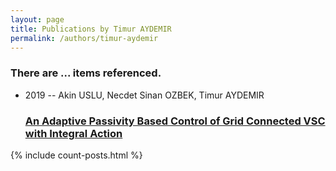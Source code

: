 ```yaml
---
layout: page
title: Publications by Timur AYDEMIR
permalink: /authors/timur-aydemir
---
```


<h3 id="number-posts">There are ... items referenced.</h3>
<ul class="post-list">
<li><span class='post-meta'>2019 -- Akin USLU, Necdet Sinan OZBEK, Timur AYDEMIR</span><h3><a class='post-link' href="{{ site.baseurl }}/an-adaptive-passivity-based-control-of-grid-connected-vsc-with-integral-action">An Adaptive Passivity Based Control of Grid Connected VSC with Integral Action</a></h3></li>

</ul>
{% include count-posts.html %}
